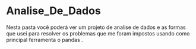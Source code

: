 # Analise_De_Dados
 
Nesta pasta você poderá ver um projeto de analise de dados e as formas que usei para resolver os problemas que me foram impostos usando como principal ferramenta o pandas . 
